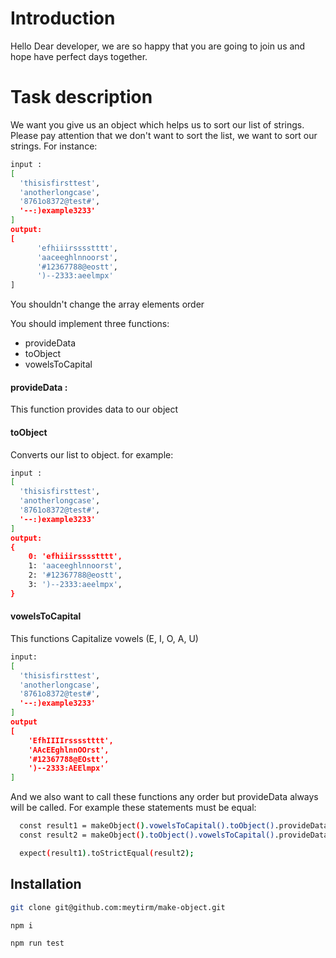 # Introduction
Hello Dear developer, we are so happy that you are going to join us and hope have perfect days together.

# Task description
We want you give us an object which helps us to sort our list of strings. Please pay attention that we don't want to sort the list, we want to sort our strings. For instance:

```bash
input : 
[
  'thisisfirsttest',
  'anotherlongcase',
  '8761o8372@test#',
  '--:)example3233'
]
output: 
[
      'efhiiirsssstttt',
      'aaceeghlnnoorst',
      '#12367788@eostt',
      ')--2333:aeelmpx'
]
```

You shouldn't change the array elements order


You should implement three functions:

- provideData
- toObject
- vowelsToCapital

#### provideData :
This function provides data to our object

#### toObject

Converts our list to object. for example:
```bash
input :
[
  'thisisfirsttest',
  'anotherlongcase',
  '8761o8372@test#',
  '--:)example3233'
]
output:
{
    0: 'efhiiirsssstttt',
    1: 'aaceeghlnnoorst',
    2: '#12367788@eostt',
    3: ')--2333:aeelmpx',
}
```
#### vowelsToCapital
This functions Capitalize vowels (E, I, O, A, U)

```bash
input:
[
  'thisisfirsttest',
  'anotherlongcase',
  '8761o8372@test#',
  '--:)example3233'
]
output
[
    'EfhIIIIrsssstttt',
    'AAcEEghlnnOOrst',
    '#12367788@EOstt',
    ')--2333:AEElmpx'
]
```

And we also want to call these functions any order but provideData always will be called. For example these statements must be equal:

```bash
  const result1 = makeObject().vowelsToCapital().toObject().provideData(data);
  const result2 = makeObject().toObject().vowelsToCapital().provideData(data);

  expect(result1).toStrictEqual(result2);
```

## Installation
```bash
git clone git@github.com:meytirm/make-object.git

npm i

npm run test
```


